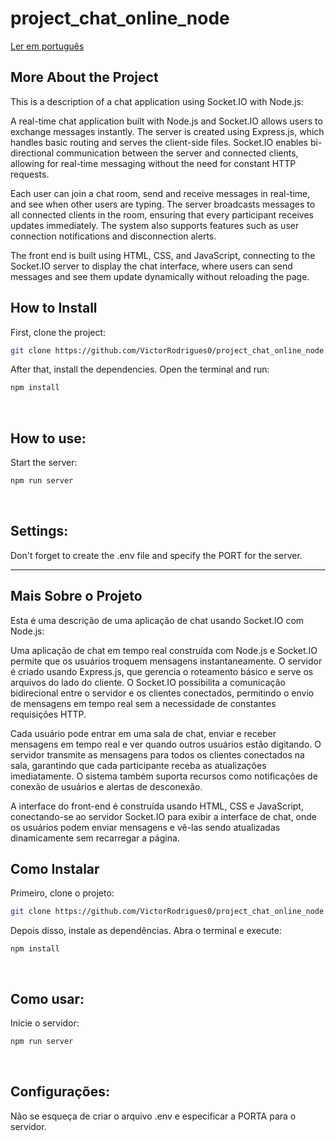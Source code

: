 # project_chat_online_node

<a href="#pt-br">Ler em português</a>

## More About the Project

This is a description of a chat application using Socket.IO with Node.js:

A real-time chat application built with Node.js and Socket.IO allows users to exchange messages instantly. The server is created using Express.js, which handles basic routing and serves the client-side files. Socket.IO enables bi-directional communication between the server and connected clients, allowing for real-time messaging without the need for constant HTTP requests.

Each user can join a chat room, send and receive messages in real-time, and see when other users are typing. The server broadcasts messages to all connected clients in the room, ensuring that every participant receives updates immediately. The system also supports features such as user connection notifications and disconnection alerts.

The front end is built using HTML, CSS, and JavaScript, connecting to the Socket.IO server to display the chat interface, where users can send messages and see them update dynamically without reloading the page.
<br> 

## How to Install

First, clone the project:

```bash
git clone https://github.com/VictorRodrigues0/project_chat_online_node.git
```

After that, install the dependencies. Open the terminal and run:
```bash
npm install
```
<br>

## How to use:

Start the server:

```bash
npm run server
```
<br>

## Settings:

Don't forget to create the .env file and specify the PORT for the server.

<hr>

## Mais Sobre o Projeto

Esta é uma descrição de uma aplicação de chat usando Socket.IO com Node.js:

Uma aplicação de chat em tempo real construída com Node.js e Socket.IO permite que os usuários troquem mensagens instantaneamente. O servidor é criado usando Express.js, que gerencia o roteamento básico e serve os arquivos do lado do cliente. O Socket.IO possibilita a comunicação bidirecional entre o servidor e os clientes conectados, permitindo o envio de mensagens em tempo real sem a necessidade de constantes requisições HTTP.

<div id="pt-br"></div>

Cada usuário pode entrar em uma sala de chat, enviar e receber mensagens em tempo real e ver quando outros usuários estão digitando. O servidor transmite as mensagens para todos os clientes conectados na sala, garantindo que cada participante receba as atualizações imediatamente. O sistema também suporta recursos como notificações de conexão de usuários e alertas de desconexão.

A interface do front-end é construída usando HTML, CSS e JavaScript, conectando-se ao servidor Socket.IO para exibir a interface de chat, onde os usuários podem enviar mensagens e vê-las sendo atualizadas dinamicamente sem recarregar a página.
<br> 

## Como Instalar

Primeiro, clone o projeto:

```bash
git clone https://github.com/VictorRodrigues0/project_chat_online_node.git
```
Depois disso, instale as dependências. Abra o terminal e execute:
```terminal
npm install
```
<br>

## Como usar:

Inicie o servidor:

```bash
npm run server
```
<br>

## Configurações:

Não se esqueça de criar o arquivo .env e especificar a PORTA para o servidor.
